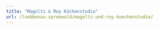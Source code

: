 ```yaml
---
title: "Magoltz & Roy Küchenstudio"
url: /luebbenau-spreewald/magoltz-und-roy-kuechenstudio/
---
```

